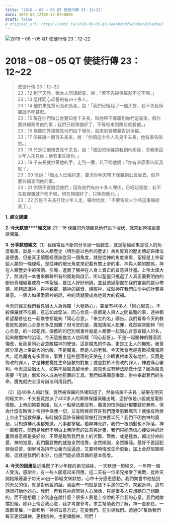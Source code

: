 ```yaml
---
title: "2018 – 08 – 05 QT 使徒行傳 23：12~22"
date: 2025-04-12T02:17:07+0800
draft: false
# original_url: https://cmtc.tw/2018-08-05-qt-%e4%bd%bf%e5%be%92%e8%a1%8c%e5%82%b3-23%ef%bc%9a1222
---
```


![2018 – 08 – 05 QT 使徒行傳 23：12\~22](/images/qt.jpg   "2018 – 08 – 05 QT 使徒行傳 23：12\~22")

# 2018 – 08 – 05 QT 使徒行傳 23：12\~22

> 使徒行傳 23：12\~22  
> 23：12 到了天亮，猶太人同謀起誓，說：「若不先殺保羅就不吃不喝。」  
> 23：13 這樣同心起誓的有四十多人。  
> 23：14 他們來見祭司長和長老，說：「我們已經起了一個大誓，若不先殺保羅就不吃甚麼。  
> 23：15 現在你們和公會要知會千夫長，叫他帶下保羅到你們這裏來，假作要詳細察考他的事；我們已經預備好了，不等他來到跟前就殺他。」  
> 23：16 保羅的外甥聽見他們設下埋伏，就來到營樓裏告訴保羅。  
> 23：17 保羅請一個百夫長來，說：「你領這少年人去見千夫長，他有事告訴他。」  
> 23：18 於是把他領去見千夫長，說：「被囚的保羅請我到他那裏，求我領這少年人來見你；他有事告訴你。」  
> 23：19 千夫長就拉著他的手，走到一旁，私下問他說：「你有甚麼事告訴我呢？」  
> 23：20 他說：「猶太人已經約定，要求你明天帶下保羅到公會裏去，假作要詳細查問他的事。  
> 23：21 你切不要隨從他們；因為他們有四十多人埋伏，已經起誓說：若不先殺保羅就不吃不喝。現在預備好了，只等你應允。」  
> 23：22 於是千夫長打發少年人走，囑咐他說：「不要告訴人你將這事報給我了。」

**1.** **經文誦讀**

**2. 今天默想****經文**徒 23：16 保羅的外甥聽見他們設下埋伏，就來到營樓裏告訴保羅。

**3. 分享默想經文**（1）我經常且不斷的分享過一個觀念，就是聖經如果是從人的角度看來，就是一本以人類歷史（特別是以色列的歷史）為角度寫的歷史傳記與律法道德書。但是真正讀聖經應該從另一個角度，就是從神的角度來看，聖經是上帝留給人類的一條線索，是從神的眼光角度來記載有關上帝的事，神與人類的關係，神在人類歷史中的帶領、引導，進而了解神在人身上真正的旨意與計畫。上帝太偉大了，無法用一本書來解釋所有的奧秘與啟示，所以聖靈只挑選了人真正需要明白的部份真理編纂成為一本聖經，要世人好好研讀，並且透過聖靈在我們靈裏的啟示帶領，能夠認識神、與神親密、聽神的聲音、順服神，成就神在我們生命中的計畫與旨意。一個人如果愛慕神的話，神的話就要成為他最大的祝福。

今天的經文我們看見猶太人為保羅「大發熱心」，甚至有40多人「同心起誓」，不殺保羅就不吃飯，意志如此堅決。同心合意一直都是人與人之間最難的事，連神都希望基督徒在一起聚會都能夠「同心合意」、「奉主的名」禱告。我們看看今天的教會就知道同心合意有多麼困難？但可悲的是，魔鬼挑唆人犯罪，竟然經常能夠「同心合意」的一起犯罪。像舊約的巴別塔事件就是人類要一起同心合意宣揚人的名，起來敵擋神的治理。今天這些猶太人也同樣「同心起誓」，不是一起聽神的聲音而悔改，反而是同心合意敵擋神的使徒，這是魔鬼的作為，更是加上人的無知。我曾經分享過上帝最大的仇敵，不是魔鬼，而是人的老我。今天教會老是喜歡把魔鬼誇大，認為魔鬼有多厲害，事實上這些墮落的天使在上帝眼裏根本沒有地位，反而是悔改的罪人，才是神要犧牲生命拯救的對象；或是對於不悔改的罪人，神要痛心審判。今天這些猶太人，如果不給魔鬼留地步，魔鬼也沒有辦法能做什麼？因為魔鬼需要「引誘」無知的人成為牠犯罪的工具。我們如果願意悔改，對神奉獻我們的生命，魔鬼就完全沒有辦法利用我們。

（2）這40多人的計謀，竟然被保羅的外甥知道了，然後告訴千夫長；結果在明天的經文中，千夫長竟然派了400多人的軍隊保護保羅出城，這好像是小說或是電影情節。上帝如果要保護，世人一點辦法都沒有，魔鬼的伎倆詭計都要歸於無有。但為什麼有時候上帝伸手保護一切，又有時候卻容許我們遭受患難痛苦？就像有時候上帝出手拯救保羅，有時候卻容許保羅經常被打到快要半死？我們不明白神的奧秘，只知道神凡事都知道，凡事都掌權。若非神允許，我們一根頭髮也不掉落，神一直都在。問題是我們不明白上帝所有的旨意與計畫，我們只能憑信心接受神的計畫與旨意都是美好的，不管是臨到我們身上的苦難、管教、或是拯救，都出於神的愛、神的旨意。我們需要做的就是全然信靠，全然順服，全然跟隨。最好不要因犯罪而受苦，倒寧可為持守公義而受逼迫，又要時時悔改生命更新，加上全然信靠順服，這就是我們的本分，也是門徒必須具備的基本態度。

**4. 今天的回應**最近挑戰了不少年輕的弟兄姊妹，一天默想一節經文，一年帶一個人受洗，感謝主，有一些人願意起來回應。這二天有一位弟兄接受了挑戰，從昨天開始跟著妻子每天po出一節經文來默想，心中十分感恩感動。我們聚會中他抽到的天父的信，就是對他說的話，裏面有一句就是放下手邊的工作，來親近神，這句話很打動他的心。我們一再看見神經常對人心說話，只是很多人只想聽自己想聽的，而不是想聽上帝到底在說什麼？很多人要是上帝說的不合我的心意，我們就敵擋拒絕，除非上帝合我心意，我才考慮參考。求主幫助我們了解，神一直都在，一直都掌權，一直都用「神的旨意方式」在愛我們，在引導我們。透過QT幫助我們每天更認識神，更相信神，也更順服神，阿們！
